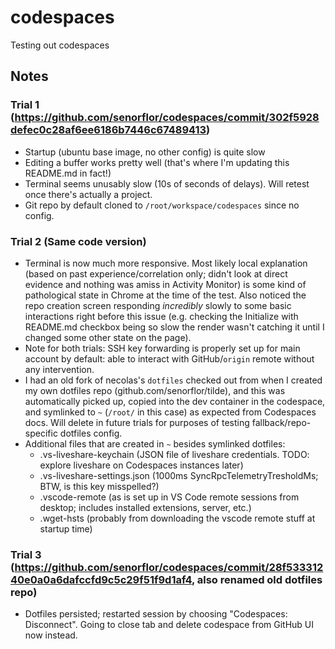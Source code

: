 # codespaces

Testing out codespaces

## Notes

### Trial 1 (https://github.com/senorflor/codespaces/commit/302f5928defec0c28af6ee6186b7446c67489413)

- Startup (ubuntu base image, no other config) is quite slow
- Editing a buffer works pretty well (that's where I'm updating this README.md in fact!)
- Terminal seems unusably slow (10s of seconds of delays). Will retest once there's actually a project.
- Git repo by default cloned to `/root/workspace/codespaces` since no config.

### Trial 2 (Same code version)

- Terminal is now much more responsive. Most likely local explanation (based on past experience/correlation only; didn't look at direct evidence and nothing was amiss in Activity Monitor) is some kind of pathological state in Chrome at the time of the test. Also noticed the repo creation screen responding _incredibly_ slowly to some basic interactions right before this issue (e.g. checking the Initialize with README.md checkbox being so slow the render wasn't catching it until I changed some other state on the page).
- Note for both trials: SSH key forwarding is properly set up for main account by default: able to interact with GitHub/`origin` remote without any intervention.
- I had an old fork of necolas's `dotfiles` checked out from when I created my own dotfiles repo (github.com/senorflor/tilde), and this was automatically picked up, copied into the dev container in the codespace, and symlinked to `~` (`/root/` in this case) as expected from Codespaces docs. Will delete in future trials for purposes of testing fallback/repo-specific dotfiles config.
- Additional files that are created in `~` besides symlinked dotfiles:
    - .vs-liveshare-keychain (JSON file of liveshare credentials. TODO: explore liveshare on Codespaces instances later)
    - .vs-liveshare-settings.json (1000ms SyncRpcTelemetryTresholdMs; BTW, is this key misspelled?)
    - .vscode-remote (as is set up in VS Code remote sessions from desktop; includes installed extensions, server, etc.)
    - .wget-hsts (probably from downloading the vscode remote stuff at startup time)

### Trial 3 (https://github.com/senorflor/codespaces/commit/28f53331240e0a0a6dafccfd9c5c29f51f9d1af4, also renamed old dotfiles repo)

- Dotfiles persisted; restarted session by choosing "Codespaces: Disconnect". Going to close tab and delete codespace from GitHub UI now instead.

